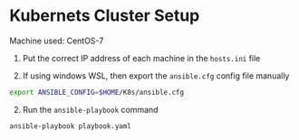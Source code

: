 # Kubernets Cluster Setup

Machine used: CentOS-7

1. Put the correct IP address of each machine in the `hosts.ini` file

2. If using windows WSL, then export the `ansible.cfg` config file manually

```bash
export ANSIBLE_CONFIG=$HOME/K8s/ansible.cfg
```

2. Run the `ansible-playbook` command

```bash
ansible-playbook playbook.yaml
```
